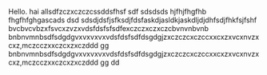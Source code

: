 Hello.
hai allsdfzczxczczcssddsfhsf
sdf
sdsdsds
hjfhjfhgfhb
fhgfhfghgascads
dsd
sdsdjdsfjsfksdjfdsfaskdjasldkjaskdljdjdhfsdjfhkfsjfshf bvcbvcvbzxfsvcxzvzxvdsfdsfsfsdfexczczxczxczcbvnvnbvnb bnbnvmnbsdfsdgdgvxvxvxvxvdsfdsfsdfdsgdgjzxczczcxczccxxcxzxvcxnvzxcxz,mczcczxxczcxzxczddd
gg
bnbnvmnbsdfsdgdgvxvxvxvxvdsfdsfsdfdsgdgjzxczczcxczccxxcxzxvcxnvzxcxz,mczcczxxczcxzxczddd
gg
dd
